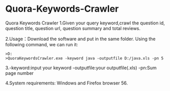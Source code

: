 # Quora-Keywords-Crawler
Quora Keywords Crawler
1.Given your query keyword,crawl the question id, question title, question url, question summary and total reviews.

2.Usage：Download the software and put in the same folder. Using the following command, we can run it:

    >D:
    >QuoraKeywordsCrawler.exe -keyword java -outputfile D:/java.xls -pn 5
    
3.-keyword:input your keyword
  -outputfile:your outputfile(.xls)
  -pn:Sum page number

4.System requirements: Windows and Firefox browser 56.
